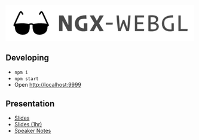 ![logo](demo/logo.png)
 
## Developing
- `npm i`
- `npm start`
- Open [http://localhost:9999](http://localhost:9999)

## Presentation
- [Slides](https://slides.com/austinmcdaniel/deck-3-4/live)
- [Slides (1hr)](https://slides.com/austinmcdaniel/deck-3-4-5/live)
- [Speaker Notes](notes.md)
